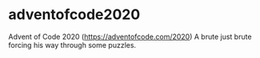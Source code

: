 # adventofcode2020
Advent of Code 2020 (https://adventofcode.com/2020)
A brute just brute forcing his way through some puzzles.
